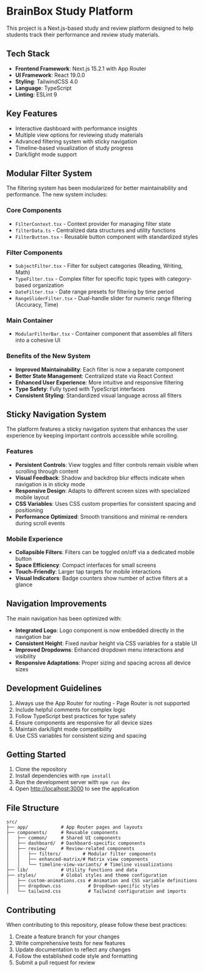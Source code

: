 # BrainBox Study Platform

This project is a Next.js-based study and review platform designed to help students track their performance and review study materials.

## Tech Stack

- **Frontend Framework**: Next.js 15.2.1 with App Router
- **UI Framework**: React 19.0.0
- **Styling**: TailwindCSS 4.0
- **Language**: TypeScript
- **Linting**: ESLint 9

## Key Features

- Interactive dashboard with performance insights
- Multiple view options for reviewing study materials
- Advanced filtering system with sticky navigation
- Timeline-based visualization of study progress
- Dark/light mode support

## Modular Filter System

The filtering system has been modularized for better maintainability and performance. The new system includes:

### Core Components

- `FilterContext.tsx` - Context provider for managing filter state
- `filterData.ts` - Centralized data structures and utility functions
- `FilterButton.tsx` - Reusable button component with standardized styles

### Filter Components

- `SubjectFilter.tsx` - Filter for subject categories (Reading, Writing, Math)
- `TypeFilter.tsx` - Complex filter for specific topic types with category-based organization
- `DateFilter.tsx` - Date range presets for filtering by time period
- `RangeSliderFilter.tsx` - Dual-handle slider for numeric range filtering (Accuracy, Time)

### Main Container

- `ModularFilterBar.tsx` - Container component that assembles all filters into a cohesive UI

### Benefits of the New System

- **Improved Maintainability**: Each filter is now a separate component
- **Better State Management**: Centralized state via React Context
- **Enhanced User Experience**: More intuitive and responsive filtering
- **Type Safety**: Fully typed with TypeScript interfaces
- **Consistent Styling**: Standardized visual language across all filters

## Sticky Navigation System

The platform features a sticky navigation system that enhances the user experience by keeping important controls accessible while scrolling.

### Features

- **Persistent Controls**: View toggles and filter controls remain visible when scrolling through content
- **Visual Feedback**: Shadow and backdrop blur effects indicate when navigation is in sticky mode
- **Responsive Design**: Adapts to different screen sizes with specialized mobile layout
- **CSS Variables**: Uses CSS custom properties for consistent spacing and positioning
- **Performance Optimized**: Smooth transitions and minimal re-renders during scroll events

### Mobile Experience

- **Collapsible Filters**: Filters can be toggled on/off via a dedicated mobile button
- **Space Efficiency**: Compact interfaces for small screens
- **Touch-Friendly**: Larger tap targets for mobile interactions
- **Visual Indicators**: Badge counters show number of active filters at a glance

## Navigation Improvements

The main navigation has been optimized with:

- **Integrated Logo**: Logo component is now embedded directly in the navigation bar
- **Consistent Height**: Fixed navbar height via CSS variables for a stable UI
- **Improved Dropdowns**: Enhanced dropdown menu interactions and visibility
- **Responsive Adaptations**: Proper sizing and spacing across all device sizes

## Development Guidelines

1. Always use the App Router for routing - Page Router is not supported
2. Include helpful comments for complex logic
3. Follow TypeScript best practices for type safety
4. Ensure components are responsive for all device sizes
5. Maintain dark/light mode compatibility
6. Use CSS variables for consistent sizing and spacing

## Getting Started

1. Clone the repository
2. Install dependencies with `npm install`
3. Run the development server with `npm run dev`
4. Open [http://localhost:3000](http://localhost:3000) to see the application

## File Structure

```
src/
├── app/            # App Router pages and layouts
├── components/     # Reusable components
│   ├── common/     # Shared UI components
│   ├── dashboard/  # Dashboard-specific components
│   ├── review/     # Review-related components
│   │   ├── filters/        # Modular filter components
│   │   ├── enhanced-matrix/# Matrix view components
│   │   └── timeline-view-variants/ # Timeline visualizations
├── lib/            # Utility functions and data
├── styles/         # Global styles and theme configuration
│   ├── custom-animations.css # Animation and CSS variable definitions
│   ├── dropdown.css          # Dropdown-specific styles
│   └── tailwind.css          # Tailwind configuration and imports
```

## Contributing

When contributing to this repository, please follow these best practices:

1. Create a feature branch for your changes
2. Write comprehensive tests for new features
3. Update documentation to reflect any changes
4. Follow the established code style and formatting
5. Submit a pull request for review

